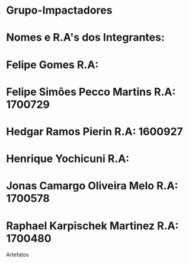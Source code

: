 # Grupo-Impactadores
# Nomes e R.A's dos Integrantes:
  # Felipe Gomes     R.A:
  # Felipe Simões Pecco Martins   R.A: 1700729
  # Hedgar Ramos Pierin     R.A: 1600927
  # Henrique Yochicuni     R.A:
  # Jonas Camargo Oliveira Melo     R.A: 1700578
  # Raphael Karpischek Martinez     R.A: 1700480

Artefatos
